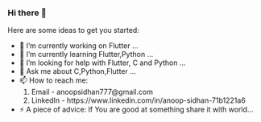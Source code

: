 ### Hi there 👋

Here are some ideas to get you started:

- 🔭 I’m currently working on Flutter ...
- 🌱 I’m currently learning Flutter,Python ...
- 🤔 I’m looking for help with Flutter, C and Python ...
- 💬 Ask me about C,Python,Flutter ...
- 📫 How to reach me: 
  <ol>
  <li>Email - anoopsidhan777@gmail.com</li> 
  <li>LinkedIn - https://www.linkedin.com/in/anoop-sidhan-71b1221a6</li>
  </ol>
- ⚡ A piece of advice: If You are good at something share it with world...

